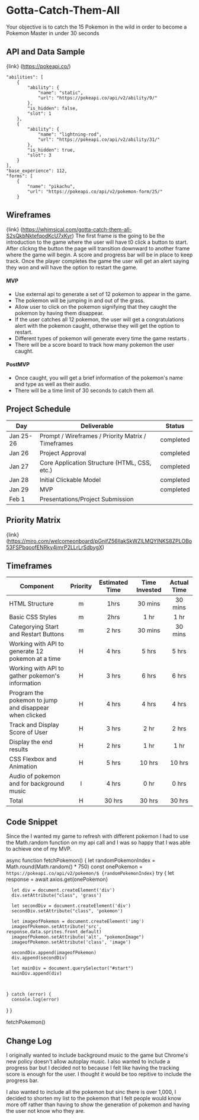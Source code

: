 # Gotta-Catch-Them-All

Your objective is to catch the 15 Pokemon in the wild in order to become a Pokemon Master in under 30 seconds

## API and Data Sample

{link} (https://pokeapi.co/)

    "abilities": [
        {
            "ability": {
                "name": "static",
                "url": "https://pokeapi.co/api/v2/ability/9/"
            },
            "is_hidden": false,
            "slot": 1
        },
        {
            "ability": {
                "name": "lightning-rod",
                "url": "https://pokeapi.co/api/v2/ability/31/"
            },
            "is_hidden": true,
            "slot": 3
        }
    ],
    "base_experience": 112,
    "forms": [
        {
            "name": "pikachu",
            "url": "https://pokeapi.co/api/v2/pokemon-form/25/"
        }

## Wireframes

{link} (https://whimsical.com/gotta-catch-them-all-S2sQkbNktefqodKcU7xKyr)
The first frame is the going to be the introduction to the game where the user will have t0 click a button to start.
After clickng the button the page will transition downward to another frame where the game will begin. A score and progress bar will be in place to keep track. Once the player completes the game the user will get an alert saying they won and will have the option to restart the game.

#### MVP

- Use external api to generate a set of 12 pokemon to appear in the game.
- The pokemon will be jumping in and out of the grass.
- Allow user to click on the pokemon signifying that they caught the pokemon by having them disappear.
- If the user catches all 12 pokemon, the user will get a congratulations alert with the pokemon caught, otherwise they will get the option to restart.
- Different types of pokemon will generate every time the game restarts .
- There will be a score board to track how many pokemon the user caught.

#### PostMVP

- Once caught, you will get a brief information of the pokemon's name and type as well as their audio.
- There will be a time limit of 30 seconds to catch them all.

## Project Schedule

| Day       | Deliverable                                        | Status    |
| --------- | -------------------------------------------------- | --------- |
| Jan 25-26 | Prompt / Wireframes / Priority Matrix / Timeframes | completed |
| Jan 26    | Project Approval                                   | completed |
| Jan 27    | Core Application Structure (HTML, CSS, etc.)       | completed |
| Jan 28    | Initial Clickable Model                            | completed |
| Jan 29    | MVP                                                | completed |
| Feb 1     | Presentations/Project Submission                   |

## Priority Matrix

{link} (https://miro.com/welcomeonboard/pGnifZ56IIakSkWZlLMQYINKS8ZPLOBo53FSPbqoofENRky4imrP2LLrLrSdbygX)

## Timeframes

| Component                                              | Priority | Estimated Time | Time Invested | Actual Time |
| ------------------------------------------------------ | :------: | :------------: | :-----------: | :---------: |
| HTML Structure                                         |    m     |      1hrs      |    30 mins    |   30 mins   |
| Basic CSS Styles                                       |    m     |      2hrs      |     1 hr      |    1 hr     |
| Categorying Start and Restart Buttons                  |    m     |     2 hrs      |    30 mins    |   30 mins   |
| Working with API to generate 12 pokemon at a time      |    H     |     4 hrs      |     5 hrs     |    5 hrs    |
| Working with API to gather pokemon's information       |    H     |     3 hrs      |     6 hrs     |    6 hrs    |
| Program the pokemon to jump and disappear when clicked |    H     |     4 hrs      |     4 hrs     |    4 hrs    |
| Track and Display Score of User                        |    H     |     3 hrs      |     2 hr      |    2 hrs    |
| Display the end results                                |    H     |     2 hrs      |     1 hr      |    1 hr     |
| CSS Flexbox and Animation                              |    H     |     5 hrs      |    10 hrs     |   10 hrs    |
| Audio of pokemon and for background music              |    l     |     4 hrs      |     0 hr      |    0 hrs    |
| Total                                                  |    H     |     30 hrs     |    30 hrs     |   30 hrs    |

## Code Snippet

Since the I wanted my game to refresh with different pokemon I had to use the Math.random function on my api call and I was so happy that I was able to achieve one of my MVP.

async function fetchPokemon() {
let randomPokemonIndex = Math.round(Math.random() \* 750)
const onePokemon = `https://pokeapi.co/api/v2/pokemon/$ {randomPokemonIndex}`
try {
let response = await axios.get(onePokemon)

      let div = document.createElement('div')
      div.setAttribute("class", 'grass')

      let secondDiv = document.createElement('div')
      secondDiv.setAttribute("class", 'pokemon')

      let imageofPokemon = document.createElement('img')
      imageofPokemon.setAttribute('src', response.data.sprites.front_default)
      imageofPokemon.setAttribute('alt', "pokemonImage")
      imageofPokemon.setAttribute('class', 'image')

      secondDiv.append(imageofPokemon)
      div.append(secondDiv)

      let mainDiv = document.querySelector("#start")
      mainDiv.append(div)



    } catch (error) {
      console.log(error)

}
}

fetchPokemon()

## Change Log

I originally wanted to include background music to the game but Chrome's new policy doesn't allow autoplay music. I also wanted to include a progress bar but I decided not to because I felt like having the tracking score is enough for the user. I thought it would be too repitive to include the progress bar.

I also wanted to include all the pokemon but sinc there is over 1,000, I decided to shorten my list to the pokemon that I felt people would know more off rather than having to show the generation of pokemon and having the user not know who they are.
